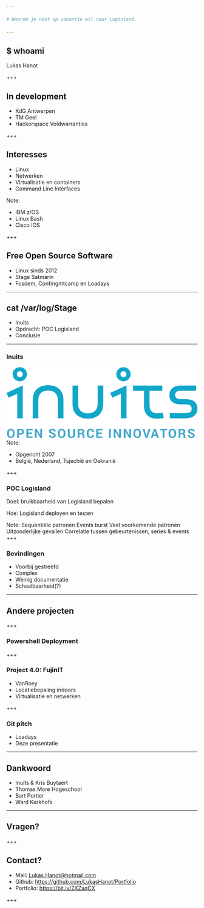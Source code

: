 ```yaml
---

# Waarom je niet op vakantie wil naar Logisland.

---
```


## $ whoami
Lukas Hanot

+++

## In development
* KdG Antwerpen
* TM Geel
* Hackerspace Voidwarranties

+++
## Interesses
* Linux
* Netwerken
* Virtualisatie en containers
* Command Line Interfaces

Note:
- IBM z/OS
- Linux Bash
- Cisco IOS

+++

## Free Open Source Software
* Linux sinds 2012
* Stage Satmarin
* Fosdem, Confmgmtcamp en Loadays

---

## cat /var/log/Stage
- Inuits
- Opdracht: POC Logisland
- Conclusie 

---

### Inuits
![Inuits Logo](Resources/Screenshots/InuitsLogo.jpg)
Note: 
- Opgericht 2007 
- België, Nederland, Tsjechië en Oekranië


+++

### POC Logisland
Doel: bruikbaarheid van Logisland bepalen

Hoe: Logisland deployen en testen

Note:
Sequentiële patronen 
Events burst
Veel voorkomende patronen
Uitzonderlijke gevallen
Correlatie tussen gebeurtenissen, series & events
+++

### Bevindingen
- Voorbij gestreefd
- Complex  
- Weinig documentatie
- Schaalbaarheid(?)

---

## Andere projecten

+++

### Powershell Deployment

+++

### Project 4.0: FujinIT
- VanRoey
- Locatiebepaling indoors
- Virtualisatie en netwerken

+++

### Git pitch
- Loadays
- Deze presentatie 

---

## Dankwoord
- Inuits & Kris Buytaert
- Thomas More Hogeschool
- Bart Portier
- Ward Kerkhofs

---

## Vragen?

+++

## Contact?
* Mail: Lukas.Hanot@hotmail.com
* Github: https://github.com/LukasHanot/Portfolio
* Portfolio: https://bit.ly/2XZaqCX

+++ 
